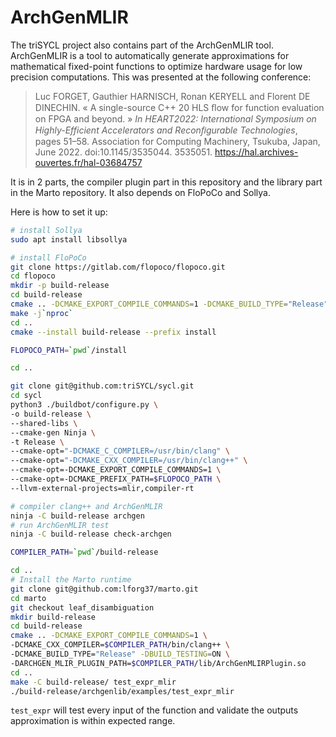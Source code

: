 # ArchGenMLIR

The triSYCL project also contains part of the ArchGenMLIR
tool. ArchGenMLIR is a tool to automatically generate approximations
for mathematical fixed-point functions to optimize hardware usage for
low precision computations. This was presented at the following conference:

>  Luc FORGET, Gauthier HARNISCH, Ronan KERYELL and Florent DE
>  DINECHIN. « A single-source C++ 20 HLS ﬂow for function evaluation
>  on FPGA and beyond. » *In HEART2022: International Symposium on
>  Highly-Efficient Accelerators and Reconﬁgurable Technologies*, pages
>  51–58. Association for Computing Machinery, Tsukuba, Japan,
>  June 2022. doi:10.1145/3535044. 3535051. https://hal.archives-ouvertes.fr/hal-03684757

It is in 2 parts, the compiler plugin part in this repository and the
library part in the Marto repository.  It also depends on FloPoCo and
Sollya.

Here is how to set it up:
```bash
# install Sollya
sudo apt install libsollya

# install FloPoCo
git clone https://gitlab.com/flopoco/flopoco.git
cd flopoco
mkdir -p build-release
cd build-release
cmake .. -DCMAKE_EXPORT_COMPILE_COMMANDS=1 -DCMAKE_BUILD_TYPE="Release"
make -j`nproc`
cd ..
cmake --install build-release --prefix install

FLOPOCO_PATH=`pwd`/install

cd ..

git clone git@github.com:triSYCL/sycl.git
cd sycl
python3 ./buildbot/configure.py \
-o build-release \
--shared-libs \
--cmake-gen Ninja \
-t Release \
--cmake-opt="-DCMAKE_C_COMPILER=/usr/bin/clang" \
--cmake-opt="-DCMAKE_CXX_COMPILER=/usr/bin/clang++" \
--cmake-opt=-DCMAKE_EXPORT_COMPILE_COMMANDS=1 \
--cmake-opt=-DCMAKE_PREFIX_PATH=$FLOPOCO_PATH \
--llvm-external-projects=mlir,compiler-rt

# compiler clang++ and ArchGenMLIR
ninja -C build-release archgen
# run ArchGenMLIR test
ninja -C build-release check-archgen

COMPILER_PATH=`pwd`/build-release

cd ..
# Install the Marto runtime
git clone git@github.com:lforg37/marto.git
cd marto
git checkout leaf_disambiguation
mkdir build-release
cd build-release
cmake .. -DCMAKE_EXPORT_COMPILE_COMMANDS=1 \
-DCMAKE_CXX_COMPILER=$COMPILER_PATH/bin/clang++ \
-DCMAKE_BUILD_TYPE="Release" -DBUILD_TESTING=ON \
-DARCHGEN_MLIR_PLUGIN_PATH=$COMPILER_PATH/lib/ArchGenMLIRPlugin.so
cd ..
make -C build-release/ test_expr_mlir
./build-release/archgenlib/examples/test_expr_mlir
```

`test_expr` will test every input of the function and validate the
outputs approximation is within expected range.
